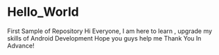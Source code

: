 # Hello_World
First Sample of Repository
Hi Everyone, I am here to learn , upgrade my skills of Android Development
Hope you guys help me
Thank You In Advance!
